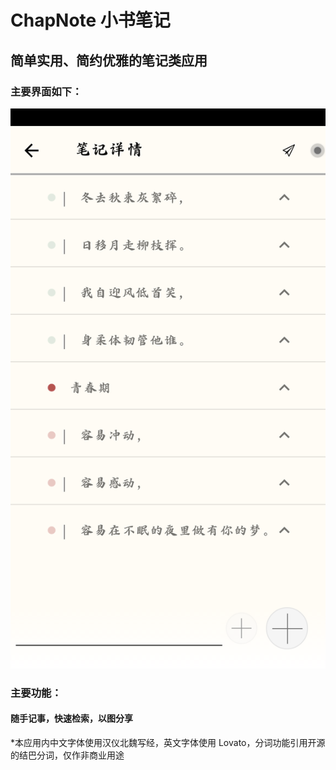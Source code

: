 ﻿# ChapNote 小书笔记
## 简单实用、简约优雅的笔记类应用
### 主要界面如下：
![test](过程文档/素材/图/test.png)
### 主要功能：
#### 随手记事，快速检索，以图分享


*本应用内中文字体使用汉仪北魏写经，英文字体使用 Lovato，分词功能引用开源的结巴分词，仅作非商业用途
